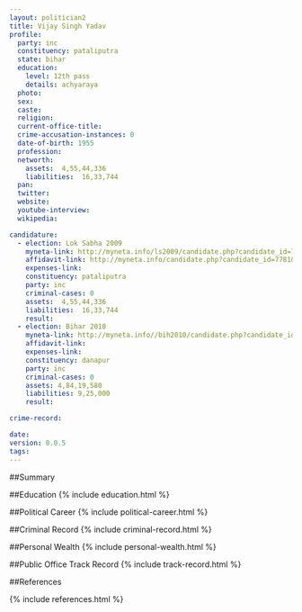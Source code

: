 ```yaml
---
layout: politician2
title: Vijay Singh Yadav
profile: 
  party: inc
  constituency: pataliputra
  state: bihar
  education: 
    level: 12th pass
    details: achyaraya
  photo: 
  sex: 
  caste: 
  religion: 
  current-office-title: 
  crime-accusation-instances: 0
  date-of-birth: 1955
  profession: 
  networth: 
    assets:  4,55,44,336
    liabilities:  16,33,744
  pan: 
  twitter: 
  website: 
  youtube-interview: 
  wikipedia: 

candidature: 
  - election: Lok Sabha 2009
    myneta-link: http://myneta.info/ls2009/candidate.php?candidate_id=7781
    affidavit-link: http://myneta.info/candidate.php?candidate_id=7781&scan=original
    expenses-link: 
    constituency: pataliputra 
    party: inc
    criminal-cases: 0
    assets:  4,55,44,336
    liabilities:  16,33,744
    result:  
  - election: Bihar 2010
    myneta-link: http://myneta.info//bih2010/candidate.php?candidate_id=1660
    affidavit-link: 
    expenses-link: 
    constituency: danapur 
    party: inc
    criminal-cases: 0
    assets: 4,84,19,580
    liabilities: 9,25,000
    result:  

crime-record: 

date: 
version: 0.0.5
tags: 
---
```

##Summary


##Education
{% include education.html %}


##Political Career
{% include political-career.html %}


##Criminal Record
{% include criminal-record.html %}


##Personal Wealth
{% include personal-wealth.html %}


##Public Office Track Record
{% include track-record.html %}


##References


{% include references.html %}